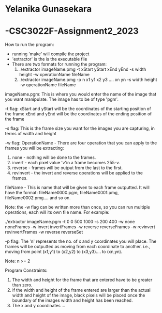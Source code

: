 # Yelanika Gunasekara
# -CSC3022F-Assignment2_2023

How to run the program:
- running 'make' will compile the project 
- 'extractor' is the is the executable file
- There are two formats for running the program:
  1. ./extractor imageName.pmg -t xStart yStart xEnd yEnd -s width height -w operationName fileName
  2. ./extractor imageName.pmg -p n x1 y1 x2 y3 .... xn yn -s width height -w operationName fileName

imageName.pgm:
 This is where you would enter the name of the image that you want manipulate. The image has to be of type 'pgm'.

-t flag:
  xStart and yStart will be the coordinates of the starting position of the frame 
  xEnd and yEnd will be the coordinates of the ending position of the frame

-s flag:
 This is the frame size you want for the images you are capturing, in terms of width and height

-w flag:
 OperationName - There are four operation that you can apply to the frames you will be extracting:
 1. none - nothing will be done to the frames.
 2. invert - each pixel value 'v'in a frame becomes 255-v.
 3. reverse - frames will be output from the last to the first.
 4. revinvert - the invert and reverse operations will be applied to the frames.

 fileName - This is name that will be given to each frame outputted. It will have the format: fileName0000.pgm, fileName0001.pmg, fileName0002.pmg.... and so on.

 Note: the -w flag can be written more than once, so you can run multiple operations, each will its own file name. For example:

  ./extractor imageName.pgm -t 0 0 500 1000 -s 200 400 -w none noneFrames -w invert invertFrames -w reverse reverseFrames -w revinvert revinvertFrames -w reverse reverseSet

-p flag:
 The 'n' represents the no. of x and y coordinates you will place.
 The frames will be outputted as moving from each coordinate to another.
 i.e., moving from point (x1,y1) to (x2,y2) to (x3,y3).... to (xn,yn).

 Note: n >= 2 

Program Constraints:
1. The width and height for the frame that are entered have to be greater than zero. 
2. If the width and height of the frame entered are larger than the actual width and height of the image, black pixels will be placed once the boundary of the images width and height has been reached.
3. The x and y coordinates ...